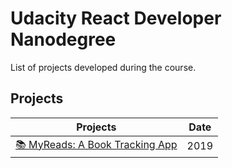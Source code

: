 
# Udacity React Developer Nanodegree
List of projects developed during the course.

## Projects

| Projects                    | Date         |
| ----------------------------|------------------|
| [📚 MyReads: A Book Tracking App](https://github.com/evatsv/myreads-reactnd-project)   |2019  |



